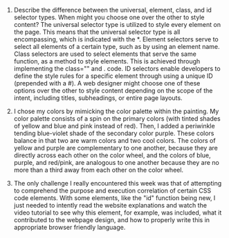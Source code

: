 1. Describe the difference between the universal, element, class, and id selector types. When might you choose one over the other to style content?
The universal selector type is utilized to style every element on the page. This means that the universal selector type is all encompassing, which is indicated with the *. Element selectors serve to select all elements of a certain type, such as by using an element name. Class selectors are used to select elements that serve the same function, as a method to style elements. This is achieved through implementing the class="" and . code. ID selectors enable developers to define the style rules for a specific element through using a unique ID (prepended with a #). A web designer might choose one of these options over the other to style content depending on the scope of the intent, including titles, subheadings, or entire page layouts.

2. I chose my colors by mimicking the color palette within the painting. My color palette consists of a spin on the primary colors (with tinted shades of yellow and blue and pink instead of red). Then, I added a periwinkle tending blue-violet shade of the secondary color purple. These colors balance in that two are warm colors and two cool colors. The colors of yellow and purple are complementary to one another, because they are directly across each other on the color wheel, and the colors of blue, purple, and red/pink, are analogous to one another because they are no more than a third away from each other on the color wheel.

3. The only challenge I really encountered this week was that of attempting to comprehend the purpose and execution correlation of certain CSS code elements. With some elements, like the "id" function being new, I just needed to intently read the website explanations and watch the video tutorial to see why this element, for example, was included, what it contributed to the webpage design, and how to properly write this in appropriate browser friendly language.
